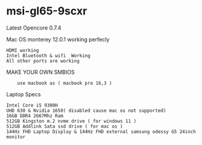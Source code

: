 # msi-gl65-9scxr

Latest Opencore 0.7.4

Mac OS monterey 12.0.1 working perfecly


    HDMI working
    Intel Bluetooth & wifi  Working
    All other ports are working
    
MAKE YOUR OWN SMBIOS  

        use macbook as ( macbook pro 16,3 )


Laptop Specs
    
    
    Intel Core i5 9300H
    UHD 630 & Nvidia 1650( disabled cause mac os not supported)
    16GB DDR4 2667Mhz Ram
    512GB Kingston m.2 nvme drive ( for windows 11 )
    512GB Addlink Sata ssd drive ( for mac os ) 
    144Hz FHD Laptop Display & 144Hz FHD external samsung odessy G5 24inch monitor

